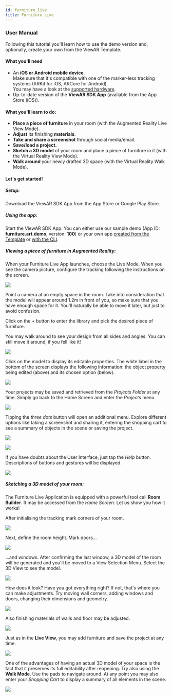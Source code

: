 ```yaml
---
id: furniture_live
title: Furniture Live
---
```


### User Manual

Following this tutorial you'll learn how to use the demo version and, optionally, create your own from the ViewAR Template.

#### What you'll need

- An **iOS or Android mobile device**.  
  Make sure that it's compatible with one of the marker-less tracking systems (ARKit for iOS, ARCore for Android).  
  You may have a look at the [supported hardware](/docs/sdk/advanced_guides/hardware).
- Up-to-date version of the **ViewAR SDK App** (available from the App Store (iOS)).

#### What you'll learn to do:

- **Place a piece of furniture** in your room (with the Augmented Reality Live View Mode).
- **Adjust** its finishing **materials**.
- **Take and share a screenshot** through social media/email.
- **Save/load a project.**
- **Sketch a 3D model** of your room and place a piece of furniture in it (with the Virtual Reality View Mode).
- **Walk around** your newly drafted 3D space (with the Virtual Reality Walk Mode).

#### Let's get started!

##### Setup:

Download the ViewAR SDK App from the App Store or Google Play Store.

##### Using the app:

Start the ViewAR SDK App. You can either use our sample demo (App ID: **furniture.art.demo**, version: **100**) or your own app [created from the Template](/docs/tutorials/furniture_live/app_builder) or [with the CLI](/docs/tutorials/furniture_live/app_builder).

##### Viewing a piece of furniture in Augmented Reality:

When your Furniture Live App launches, choose the Live Mode. When you see the camera picture, configure the tracking following the instructions on the screen.

![](/img/Furniture%20Live%20-%20Tutorial%20-%201.jpg)

Point a camera at an empty space in the room. Take into consideration that the model will appear around 1.2m in front of you, so make sure that you have enough space for it. You'll naturally be able to move it later, but just to avoid confusion.

Click on the _+_ button to enter the library and pick the desired piece of furniture.

You may walk around to see your design from all sides and angles. You can still move it around, if you fell like it!

![](/img/Furniture%20Live%20-%20Tutorial%20-%202.jpg)

Click on the model to display its editable properties. The white label in the bottom of the screen displays the following information: the object property being edited (above) and its chosen option (below).

![](/img/Furniture%20Live%20-%20Tutorial%20-%203.jpg)

Your projects may be saved and retrieved from the _Projects Folder_ at any time. Simply go back to the Home Screen and enter the _Projects_ menu.

![](/img/Furniture%20Live%20-%20Tutorial%20-%207.jpg)

Tipping the _three dots_ button will open an additional menu. Explore different options like taking a screenshot and sharing it, entering the shopping cart to see a summary of objects in the scene or saving the project.

![](/img/Furniture%20Live%20-%20Tutorial%20-%204.jpg)

![](/img/Furniture%20Live%20-%20Tutorial%20-%205.jpg)

If you have doubts about the User Interface, just tap the _Help_ button. Descriptions of buttons and gestures will be displayed.

![](/img/Furniture%20Live%20-%20Tutorial%20-%206.jpg)

##### Sketching a 3D model of your room:

The Furniture Live Application is equipped with a powerful tool call **Room Builder**. It may be accessed from the _Home Screen_. Let us show you how it works!

After initialising the tracking mark corners of your room.

![](/img/Furniture%20Live%20-%20Tutorial%20-%208.jpg)

Next, define the room height. Mark doors...

![](/img/Furniture%20Live%20-%20Tutorial%20-%209.jpg)

...and windows. After confirming the last window, a 3D model of the room will be generated and you'll be moved to a View Selection Menu. Select the 3D View to see the model.

![](/img/Furniture%20Live%20-%20Tutorial%20-%2010.jpg)

How does it look? Have you got everything right? If not, that's where you can make adjustments. Try moving wall corners, adding windows and doors, changing their dimensions and geometry.

![](/img/Furniture%20Live%20-%20Tutorial%20-%2011.jpg)

Also finishing materials of walls and floor may be adjusted.

![](/img/Furniture%20Live%20-%20Tutorial%20-%2012.jpg)

Just as in the **Live View**, you may add furniture and save the project at any time.

![](/img/Furniture%20Live%20-%20Tutorial%20-%2014.jpg)

One of the advantages of having an actual 3D model of your space is the fact that it preserves its full editability after reopening. Try also using the **Walk Mode**. Use the pads to navigate around. At any point you may also enter your _Shopping Cart_ to display a summary of all elements in the scene.

![](/img/Furniture%20Live%20-%20Tutorial%20-%2015.jpg)
